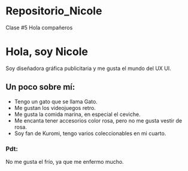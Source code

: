 # Repositorio_Nicole
Clase #5
Hola compañeros

# Hola, soy Nicole

Soy diseñadora gráfica publicitaria y me gusta el mundo del UX UI.

## Un poco sobre mí:
- Tengo un gato que se llama Gato.
- Me gustan los videojuegos retro.
- Me gusta la comida marina, en especial el ceviche.
- Me encanta tener accesorios color rosa, pero no me gusta vestir de rosa.
- Soy fan de Kuromi, tengo varios coleccionables en mi cuarto.

### Pdt: 
No me gusta el frío, ya que me enfermo mucho.